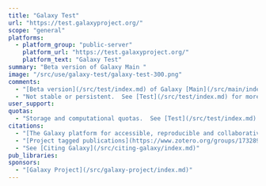 ```yaml
---
title: "Galaxy Test"
url: "https://test.galaxyproject.org/"
scope: "general"
platforms:
  - platform_group: "public-server"
    platform_url: "https://test.galaxyproject.org/"
    platform_text: "Galaxy Test"
summary: "Beta version of Galaxy Main "
image: "/src/use/galaxy-test/galaxy-test-300.png"
comments:
  - "[Beta version](/src/test/index.md) of Galaxy [Main](/src/main/index.md)"
  - "Not stable or persistent.  See [Test](/src/test/index.md) for more."
user_support:
quotas:
  - "Storage and computational quotas.  See [Test](/src/test/index.md) for details"
citations:
  - "[The Galaxy platform for accessible, reproducible and collaborative biomedical analyses: 2016 update](http://nar.oxfordjournals.org/content/44/W1/W3.full),  [Enis Afgan](/src/people/enis-afgan/index.md), [Dannon Baker](/src/people/dannon-baker/index.md), [Marius van den Beek](http://www.ibps.upmc.fr/en/ibps/directory/1921-Marius-Van+Den+Beek), [Daniel Blankenberg](/src/people/dan/index.md), [Dave Bouvier](/src/people/dave-bouvier/index.md), [Martin Čech](/src/people/marten/index.md), [John Chilton](/src/people/john-chilton/index.md), [Dave Clements](/src/people/dave-clements/index.md), [Nate Coraor](/src/people/nate/index.md), [Carl Eberhard](/src/people/carl-eberhard/index.md), [Björn Grüning](/src/people/bjoern-gruening/index.md), [Aysam Guerler](/src/people/guerler/index.md), [Jennifer Hillman-Jackson](/src/people/jennifer-jackson/index.md), [Greg Von Kuster](/src/people/greg_vonkuster/index.md), [E. Rasche](https://github.com/erasche), [Nicola Soranzo](http://biowiki.crs4.it/biowiki/NicolaSoranzo), [Nitesh Turaga](/src/people/nitesh-turaga/index.md), [James Taylor](/src/people/james-taylor/index.md), [Anton Nekrutenko](/src/people/anton/index.md), and [Jeremy Goecks](/src/people/jeremy-goecks/index.md). *Nucleic Acids Research* (2016) 44(W1): W3-W10 doi:10.1093/nar/gkw343"
  - "[Project tagged publications](https://www.zotero.org/groups/1732893/galaxy/items/tag/%2BProject) in [Galaxy Publication library](/src/publication-library/index.md)."
  - "See [Citing Galaxy](/src/citing-galaxy/index.md)"
pub_libraries:
sponsors:
  - "[Galaxy Project](/src/galaxy-project/index.md)"
---
```


